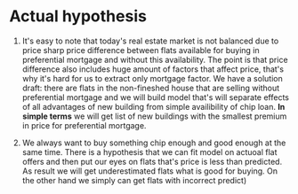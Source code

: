 # Actual hypothesis

1. It's easy to note that today's real estate market is not balanced due to price sharp price difference between flats available for buying in preferential mortgage and without this availability. The point is that price difference also includes huge amount of factors that affect price, that's why it's hard for us to extract only mortgage factor. We have a solution draft: there are flats in the non-fineshed house that are selling without preferential mortgage and we will build model that's will separate effects of all advantages of new building from simple availibility of chip loan.
   $\textbf{In simple terms}$ we will get list of new buildings with the smallest premium in price for preferential mortgage.

3. We always want to buy something chip enough and good enough at the same time. There is a hypothesis that we can fit model on actuoal flat offers and then put our eyes on flats that's price is less than predicted. As result we will get underestimated flats what is good for buying. On the other hand we simply can get flats with incorrect predict)
